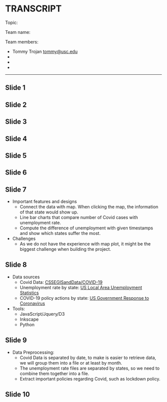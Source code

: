 # TRANSCRIPT

Topic:

Team name:

Team members:

- Tommy Trojan <tommy@usc.edu>
-
-
-

---

## Slide 1

## Slide 2

## Slide 3

## Slide 4

## Slide 5

## Slide 6

## Slide 7
* Important features and designs
    * Connect the data with map. When clicking the map, the information of that state would show up.
    * Line bar charts that compare number of Covid cases with unemployment rate.
    * Compute the difference of unemployment with given timestamps and show which states suffer the most. 
* Challenges
    * As we do not have the experience with map plot, it might be the biggest challenge when building the project.
## Slide 8
* Data sources
    * Covid Data:  [CSSEGISandData/COVID-19](https://github.com/CSSEGISandData/COVID-19/tree/master/csse_covid_19_data)
    * Unemployment rate by state: [US Local Area Unemployment Statistics](https://www.bls.gov/lau/)
    * COVID-19 policy actions by state: [US Government Response to Coronavirus](https://www.usa.gov/coronavirus)
* Tools:
    * JavaScript/Jquery/D3
    * Inkscape
    * Python
## Slide 9
* Data Preprocessing:
    * Covid Data is separated by date, to make is easier to retrieve data, we will group them into a file or at least by month.
    * The unemployment rate files are separated by states, so we need to combine them together into a file.
    *   Extract important policies regarding Covid, such as lockdown policy.

## Slide 10

